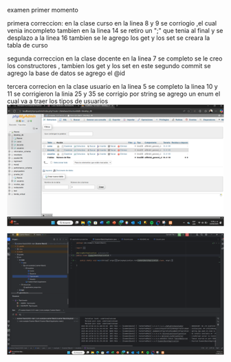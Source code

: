 examen primer momento 

primera correccion:
en la clase curso 
en la linea 8 y 9 se corriogio ,el cual venia incompleto 
tambien en la linea 14 se retiro un ";" que tenia al final y se desplazo a la linea 16 
tambien se le agrego los get y los set 
se creara la tabla de curso 


segunda correccion 
en la clase docente 
en la linea 7 se completo 
se le creo los constructores , tambien los get y los set 
 en este segundo commit se agrego la base de datos 
se agrego el @id 

tercera correcion 
en la clase usuario
en la linea 5 se completo 
la linea 10 y 11 se corrigieron 
la linia 25 y 35 se corrigio por string 
se agrego un enum el cual va a traer los tipos de usuarios 
![img_1.png](img_1.png)

![img_2.png](img_2.png)